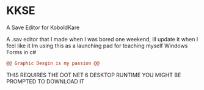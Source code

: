 # KKSE
A Save Editor for KoboldKare

A .sav editor that I made when I was bored one weekend, ill update it when I feel like it 
Im using this as a launching pad for teaching myself Windows Forms in c# 
```diff
@@ Graphic Desgin is my passion @@
```
THIS REQUIRES THE DOT NET 6 DESKTOP RUNTIME
YOU MIGHT BE PROMPTED TO DOWNLOAD IT
